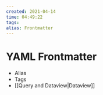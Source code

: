 ```yaml
---
created: 2021-04-14
time: 04:49:22
tags:
alias: Frontmatter
---
```


# YAML Frontmatter
- Alias
- Tags
- [[Query and Dataview|Dataview]]
